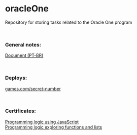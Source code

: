 # oracleOne
Repository for storing tasks related to the Oracle One program

<br>

### General notes:
[Document (PT-BR) ](https://docs.google.com/document/d/1lhFHmpc7zn_G7GacgSaeY6PenDpJsFKMlsPD_1AGZQ4/edit?usp=sharing)

<br>

### Deploys:
[games.com/secret-number](https://jogo-livid-three.vercel.app/)

<br>

### Certificates: 
[Programming logic using JavaScript](https://drive.google.com/file/d/1TOMHgf7DUJpVRcaouR8zlubKCzK-13Zf/view?usp=drive_link)<br>
[Programming logic exploring functions and lists](https://drive.google.com/file/d/1Lt-yg36rTveyH-OsDHogngA7t-6IKF21/view?usp=drive_link)


